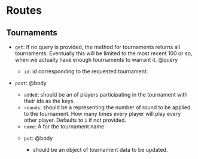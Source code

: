 # Routes

## Tournaments

  - `get`: If no query is provided, the method for tournaments returns all tournaments. Eventually this will be limited to the most recent 100 or so, when we actually have enough tournaments to warrant it.
    @query
      - `id`: id corresponding to the requested tournament.
  - `post`:
    @body <Object>
      - `added`: should be an <Object> of players participating in the tournament with their ids as the keys.
      - `rounds`: should be a <Number> representing the number of round to be applied to the tournament. How many times every player will play every other player. Defaults to `1` if not provided.
      - `name`: A <String> for the tournament name

  - `put`:
    @body <Object>
      - should be an object of tournament data to be updated.
